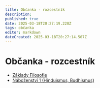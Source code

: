 ```yaml
---
title: Občanka - rozcestník
description: 
published: true
date: 2025-03-18T20:27:19.228Z
tags: občanka
editor: markdown
dateCreated: 2025-03-18T20:27:14.507Z
---
```


# Občanka - rozcestník
- [Základy Filosofie](/cs/obcanka/zaklady-filosofie)
- [Náboženství 1 (Hinduismus, Budhismus)](/cs/obcanka/nabozenstvi-1)